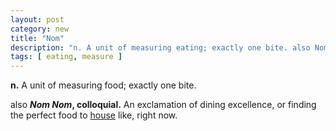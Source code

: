 ```yaml
---
layout: post
category: new
title: "Nom"
description: "n. A unit of measuring eating; exactly one bite. also Nom Nom, idiom. An exclamation of dining excellence, or finding the perfect food to house like, right now."
tags: [ eating, measure ]
---
```


**n.** A unit of measuring food; exactly one bite.

also ***Nom Nom*, colloquial.** An exclamation of dining excellence, or
finding the perfect food to [house][] like, right now.

  [house]: /house/